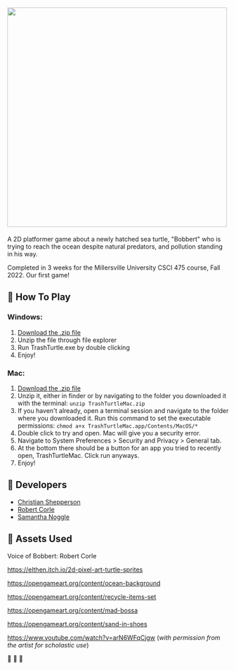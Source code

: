 # <a href="url"><img src="https://user-images.githubusercontent.com/44234583/194782900-736e8b08-b37e-40c1-af23-5c564956a4e6.png" width="500"></a>
A 2D platformer game about a newly hatched sea turtle, "Bobbert" who is trying to reach the ocean despite natural predators, and pollution standing in his way. 

Completed in 3 weeks for the Millersville University CSCI 475 course, Fall 2022. Our first game!

## 🐢 How To Play

### Windows:
1. [Download the .zip file](https://drive.google.com/file/d/1H9Io4ghb9TKE2seajCiTOKI_xIA43rpb/view?usp=sharing)
2. Unzip the file through file explorer
3. Run TrashTurtle.exe by double clicking
4. Enjoy!


### Mac:
1. [Download the .zip file](https://drive.google.com/file/d/1rgK9GP9jGsdq_a1GTaOuzJWMwXa2b7pW/view?usp=sharing)
2. Unzip it, either in finder or by navigating to the folder you downloaded it with the terminal: ```unzip TrashTurtleMac.zip```
3. If you haven't already, open a terminal session and navigate to the folder where you downloaded it. Run this command to set the executable permissions: ```chmod a+x TrashTurtleMac.app/Contents/MacOS/* ```
3. Double click to try and open. Mac will give you a security error.
4. Navigate to System Preferences > Security and Privacy > General tab. 
5. At the bottom there should be a button for an app you tried to recently open, TrashTurtleMac. Click run anyways.
6. Enjoy!

## 🐢 Developers
- [Christian Shepperson](https://github.com/Sh3p)
- [Robert Corle](https://github.com/RjCor)
- [Samantha Noggle](https://github.com/astruxie)

## 🐢 Assets Used

Voice of Bobbert: Robert Corle

https://elthen.itch.io/2d-pixel-art-turtle-sprites

https://opengameart.org/content/ocean-background

https://opengameart.org/content/recycle-items-set

https://opengameart.org/content/mad-bossa

https://opengameart.org/content/sand-in-shoes

https://www.youtube.com/watch?v=arN6WFqCjgw (*with permission from the artist for scholastic use*)

💚 💚 💚

